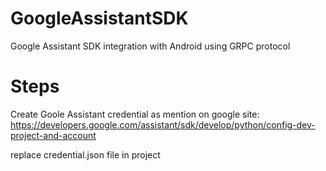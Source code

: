 # GoogleAssistantSDK
Google Assistant SDK integration with Android using GRPC protocol

# Steps
Create Goole Assistant credential as mention on google site:
https://developers.google.com/assistant/sdk/develop/python/config-dev-project-and-account

replace credential.json file in project
